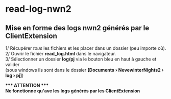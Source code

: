 # read-log-nwn2  
Mise en forme des logs nwn2 générés par le ClientExtension  
------------------------------------------------------------  

1/ Récupérer _tous_ les fichiers et les placer dans un dossier (peu importe où).  
2/ Ouvrir le fichier __read_log.html__ dans le navigateur.  
3/ Sélectionner un dossier __log/pj__ via le bouton bleu en haut à gauche et valider  
(sous windows ils sont dans le dossier __[Documents › NevewinterNights2 › log › pj]__)  
  
  
  
__*** ATTENTION ***__  
__Ne fonctionne qu'ave les logs générés par les ClientExtension__  

